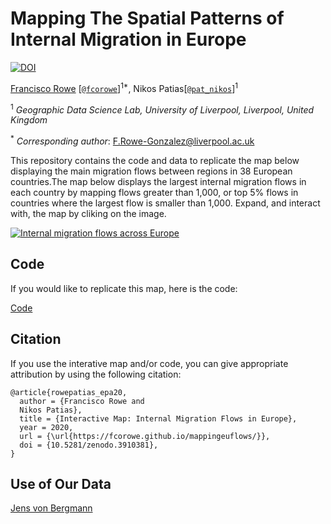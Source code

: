 # Mapping The Spatial Patterns of Internal Migration in Europe

[![DOI](https://zenodo.org/badge/273787592.svg)](https://zenodo.org/badge/latestdoi/273787592)

[Francisco Rowe](http://www.franciscorowe.com) [[`@fcorowe`](http://twitter.com/fcorowe)]<sup>1*</sup>, Nikos Patias[[`@pat_nikos`](https://twitter.com/pat_nikos)]<sup>1</sup>

<sup>1</sup> *Geographic Data Science Lab, University of Liverpool, Liverpool, United Kingdom*

<sup>*</sup> *Corresponding author*:
F.Rowe-Gonzalez@liverpool.ac.uk

This repository contains the code and data to replicate the map below displaying the main migration flows between regions in 38 European countries.The map below displays the largest internal migration flows in each country by mapping flows greater than 1,000, or top 5% flows in countries where the largest flow is smaller than 1,000. Expand, and interact with, the map by cliking on the image.

[![Internal migration flows across Europe](fig/fig1.png)](flowmap_EU.html)

## Code

If you would like to replicate this map, here is the code:

[Code](code/EU_flow_map.R)


## Citation

If you use the interative map and/or code, you can give appropriate attribution by using the following citation:

```
@article{rowepatias_epa20,
  author = {Francisco Rowe and
  Nikos Patias},
  title = {Interactive Map: Internal Migration Flows in Europe},
  year = 2020,
  url = {\url{https://fcorowe.github.io/mappingeuflows/}},
  doi = {10.5281/zenodo.3910381},
}
```

## Use of Our Data

[Jens von Bergmann](https://flowmap.blue/18QSxtLs-AemUZx4fAL2L3oRAvK8sadCrecEUfOXucWM?v=49.491097,74.070027,2.19,0,0&a=1&b=1&bo=75&c=0&d=1&lt=1&lfm=ALL&col=Default&f=50)
